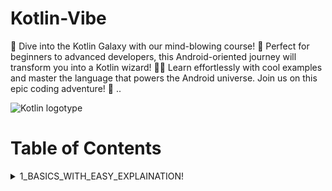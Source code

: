 # Kotlin-Vibe

🚀 Dive into the Kotlin Galaxy with our mind-blowing course! 🌌 Perfect for beginners to advanced developers, this Android-oriented journey will transform you into a Kotlin wizard! 🧙‍♂️ Learn effortlessly with cool examples and master the language that powers the Android universe. Join us on this epic coding adventure! 🌟
..

![Kotlin logotype](https://github.com/alidehkhodaei/kotlin-cheatsheet/raw/main/images/kotlin_logotype.jpg)

# Table of Contents

 <details>
  <summary>1_BASICS_WITH_EASY_EXPLAINATION!</summary>
  
  1. 1_BASICS_WITH_EASY_EXPLAINATION
     * 1_Hello_World_prog
     * 2_datatype_and_val_and_var_explination
     * 3_operators_explination
     * 4_if_else_explination
     * 5_when_explination
     * 6_loop_explination
     * 7_genral_terms_explination
     * 8_keyword_explination

   2. 2_Collection_Framework
      * 1_Array_explination
      * 2_List_and_map_explination
      * 3_enum_and_seald_explination
      * 4_map_Filter_explination
      
                
</details>